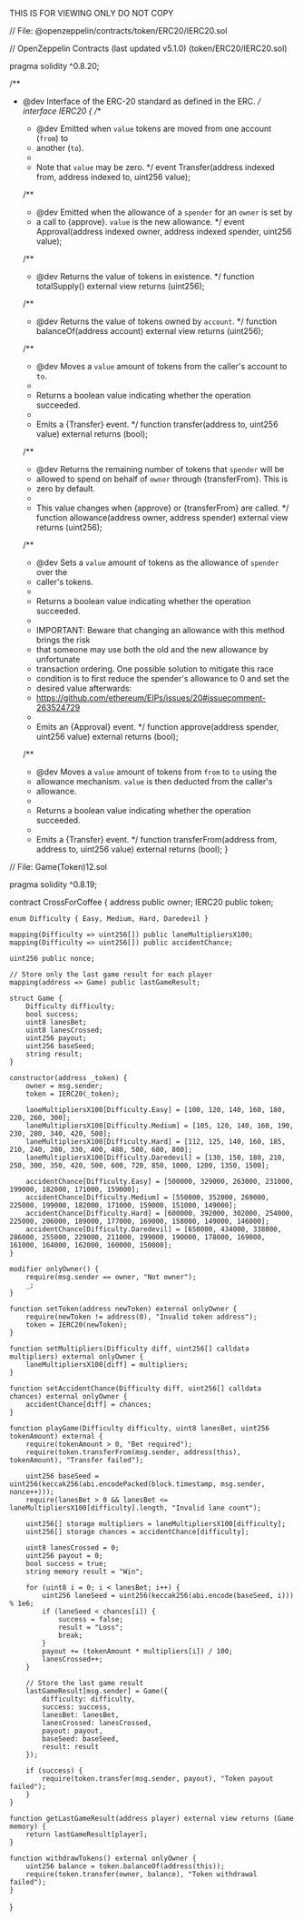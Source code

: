 THIS IS FOR VIEWING ONLY DO NOT COPY


// File: @openzeppelin/contracts/token/ERC20/IERC20.sol


// OpenZeppelin Contracts (last updated v5.1.0) (token/ERC20/IERC20.sol)

pragma solidity ^0.8.20;

/**
 * @dev Interface of the ERC-20 standard as defined in the ERC.
 */
interface IERC20 {
    /**
     * @dev Emitted when `value` tokens are moved from one account (`from`) to
     * another (`to`).
     *
     * Note that `value` may be zero.
     */
    event Transfer(address indexed from, address indexed to, uint256 value);

    /**
     * @dev Emitted when the allowance of a `spender` for an `owner` is set by
     * a call to {approve}. `value` is the new allowance.
     */
    event Approval(address indexed owner, address indexed spender, uint256 value);

    /**
     * @dev Returns the value of tokens in existence.
     */
    function totalSupply() external view returns (uint256);

    /**
     * @dev Returns the value of tokens owned by `account`.
     */
    function balanceOf(address account) external view returns (uint256);

    /**
     * @dev Moves a `value` amount of tokens from the caller's account to `to`.
     *
     * Returns a boolean value indicating whether the operation succeeded.
     *
     * Emits a {Transfer} event.
     */
    function transfer(address to, uint256 value) external returns (bool);

    /**
     * @dev Returns the remaining number of tokens that `spender` will be
     * allowed to spend on behalf of `owner` through {transferFrom}. This is
     * zero by default.
     *
     * This value changes when {approve} or {transferFrom} are called.
     */
    function allowance(address owner, address spender) external view returns (uint256);

    /**
     * @dev Sets a `value` amount of tokens as the allowance of `spender` over the
     * caller's tokens.
     *
     * Returns a boolean value indicating whether the operation succeeded.
     *
     * IMPORTANT: Beware that changing an allowance with this method brings the risk
     * that someone may use both the old and the new allowance by unfortunate
     * transaction ordering. One possible solution to mitigate this race
     * condition is to first reduce the spender's allowance to 0 and set the
     * desired value afterwards:
     * https://github.com/ethereum/EIPs/issues/20#issuecomment-263524729
     *
     * Emits an {Approval} event.
     */
    function approve(address spender, uint256 value) external returns (bool);

    /**
     * @dev Moves a `value` amount of tokens from `from` to `to` using the
     * allowance mechanism. `value` is then deducted from the caller's
     * allowance.
     *
     * Returns a boolean value indicating whether the operation succeeded.
     *
     * Emits a {Transfer} event.
     */
    function transferFrom(address from, address to, uint256 value) external returns (bool);
}

// File: Game(Token)12.sol


pragma solidity ^0.8.19;


contract CrossForCoffee {
    address public owner;
    IERC20 public token;

    enum Difficulty { Easy, Medium, Hard, Daredevil }

    mapping(Difficulty => uint256[]) public laneMultipliersX100;
    mapping(Difficulty => uint256[]) public accidentChance;

    uint256 public nonce;

    // Store only the last game result for each player
    mapping(address => Game) public lastGameResult;

    struct Game {
        Difficulty difficulty;
        bool success;
        uint8 lanesBet;
        uint8 lanesCrossed;
        uint256 payout;
        uint256 baseSeed;
        string result;
    }

    constructor(address _token) {
        owner = msg.sender;
        token = IERC20(_token);

        laneMultipliersX100[Difficulty.Easy] = [100, 120, 140, 160, 180, 220, 260, 300];
        laneMultipliersX100[Difficulty.Medium] = [105, 120, 140, 160, 190, 230, 280, 340, 420, 500];
        laneMultipliersX100[Difficulty.Hard] = [112, 125, 140, 160, 185, 210, 240, 280, 330, 400, 480, 580, 680, 800];
        laneMultipliersX100[Difficulty.Daredevil] = [130, 150, 180, 210, 250, 300, 350, 420, 500, 600, 720, 850, 1000, 1200, 1350, 1500];

        accidentChance[Difficulty.Easy] = [500000, 329000, 263000, 231000, 199000, 182000, 171000, 159000];
        accidentChance[Difficulty.Medium] = [550000, 352000, 269000, 225000, 199000, 182000, 171000, 159000, 151000, 149000];
        accidentChance[Difficulty.Hard] = [600000, 392000, 302000, 254000, 225000, 206000, 189000, 177000, 169000, 158000, 149000, 146000];
        accidentChance[Difficulty.Daredevil] = [650000, 434000, 338000, 286000, 255000, 229000, 211000, 199000, 190000, 178000, 169000, 161000, 164000, 162000, 160000, 150000];
    }

    modifier onlyOwner() {
        require(msg.sender == owner, "Not owner");
        _;
    }

    function setToken(address newToken) external onlyOwner {
        require(newToken != address(0), "Invalid token address");
        token = IERC20(newToken);
    }

    function setMultipliers(Difficulty diff, uint256[] calldata multipliers) external onlyOwner {
        laneMultipliersX100[diff] = multipliers;
    }

    function setAccidentChance(Difficulty diff, uint256[] calldata chances) external onlyOwner {
        accidentChance[diff] = chances;
    }

    function playGame(Difficulty difficulty, uint8 lanesBet, uint256 tokenAmount) external {
        require(tokenAmount > 0, "Bet required");
        require(token.transferFrom(msg.sender, address(this), tokenAmount), "Transfer failed");

        uint256 baseSeed = uint256(keccak256(abi.encodePacked(block.timestamp, msg.sender, nonce++)));
        require(lanesBet > 0 && lanesBet <= laneMultipliersX100[difficulty].length, "Invalid lane count");

        uint256[] storage multipliers = laneMultipliersX100[difficulty];
        uint256[] storage chances = accidentChance[difficulty];

        uint8 lanesCrossed = 0;
        uint256 payout = 0;
        bool success = true;
        string memory result = "Win";

        for (uint8 i = 0; i < lanesBet; i++) {
            uint256 laneSeed = uint256(keccak256(abi.encode(baseSeed, i))) % 1e6;
            if (laneSeed < chances[i]) {
                success = false;
                result = "Loss";
                break;
            }
            payout += (tokenAmount * multipliers[i]) / 100;
            lanesCrossed++;
        }

        // Store the last game result
        lastGameResult[msg.sender] = Game({
            difficulty: difficulty,
            success: success,
            lanesBet: lanesBet,
            lanesCrossed: lanesCrossed,
            payout: payout,
            baseSeed: baseSeed,
            result: result
        });

        if (success) {
            require(token.transfer(msg.sender, payout), "Token payout failed");
        }
    }

    function getLastGameResult(address player) external view returns (Game memory) {
        return lastGameResult[player];
    }

    function withdrawTokens() external onlyOwner {
        uint256 balance = token.balanceOf(address(this));
        require(token.transfer(owner, balance), "Token withdrawal failed");
    }
}
